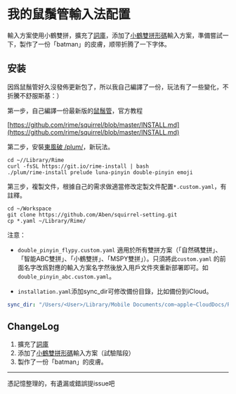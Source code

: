 我的鼠鬚管輸入法配置
================
 輸入方案使用小鶴雙拼，擴充了[詞庫](https://github.com/rime-aca/dictionaries)，添加了[小鶴雙拼形碼](https://github.com/zecy/flypy_double)輸入方案，準備嘗試一下，製作了一份「batman」的皮膚，顺带折腾了一下字体。

安装
------
因爲鼠鬚管好久沒發佈更新包了，所以我自己編譯了一份，玩法有了一些變化，不折騰不舒服斯基：）

第一步，自己編譯一份最新版的[鼠鬚管](https://github.com/rime/squirrel)，官方教程

[https://github.com/rime/squirrel/blob/master/INSTALL.md](https://github.com/rime/squirrel/blob/master/INSTALL.md)

第二步，安裝[東風破 /plum/](https://github.com/rime/plum)，新玩法。

```shell
cd ~//Library/Rime
curl -fsSL https://git.io/rime-install | bash
./plum/rime-install prelude luna-pinyin double-pinyin emoji
```

第三步，複製文件，根據自己的需求做適當修改定製文件配置`*.custom.yaml`，有註釋。

```shell
cd ~/Workspace
git clone https://github.com/Aben/squirrel-setting.git
cp *.yaml ~/Library/Rime/
```

注意：

* `double_pinyin_flypy.custom.yaml` 適用於所有雙拼方案（「自然碼雙拼」、「智能ABC雙拼」、「小鶴雙拼」、「MSPY雙拼」）。只須將此`custom.yaml` 的前面名字改爲對應的輸入方案名字然後放入用戶文件夾重新部署即可。如 `double_pinyin_abc.custom.yaml`。

* `installation.yaml`添加sync_dir可修改備份目錄，比如備份到iCloud。

```yml
sync_dir: "/Users/<User>/Library/Mobile Documents/com~apple~CloudDocs/RimeSync"
```

ChangeLog
------
1. 擴充了[詞庫](https://github.com/rime-aca/dictionaries)
2. 添加了[小鶴雙拼形碼](https://github.com/zecy/flypy_double)輸入方案（試驗階段）
3. 製作了一份「batman」的皮膚。

*****
憑記憶整理的，有遺漏或錯誤提issue吧


